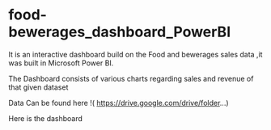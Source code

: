 # food-bewerages_dashboard_PowerBI
It is an interactive dashboard build on the Food and bewerages sales data ,it was built in Microsoft Power BI.

The Dashboard consists of various charts regarding sales and revenue of that given dataset

 Data Can be found here !( https://drive.google.com/drive/folder...)
 
Here is the dashboard
